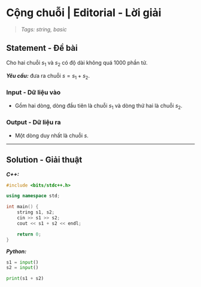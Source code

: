 
# Cộng chuỗi | Editorial - Lời giải

> *Tags: string, basic*

## Statement - Đề bài

Cho hai chuỗi $s_1$ và $s_2$ có độ dài không quá $1000$ phần tử.

***Yêu cầu:*** đưa ra chuỗi $s = s_1 + s_2$.

### Input - Dữ liệu vào

- Gồm hai dòng, dòng đầu tiên là chuỗi $s_1$ và dòng thứ hai là chuỗi $s_2$.

### Output - Dữ liệu ra

- Một dòng duy nhất là chuỗi $s$.

---

## Solution - Giải thuật

***C++:***

```cpp
#include <bits/stdc++.h>

using namespace std;

int main() {
    string s1, s2;
    cin >> s1 >> s2;
    cout << s1 + s2 << endl;

    return 0;
}
```

***Python:***

```py
s1 = input()
s2 = input()

print(s1 + s2)
```